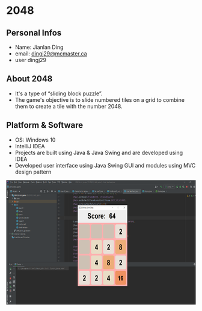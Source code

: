 # 2048

## Personal Infos
- Name: Jianlan Ding
- email: dingj29@mcmaster.ca
- user dingj29
## About 2048
- It's a type of “sliding block puzzle”.
- The game's objective is to slide numbered tiles on a grid to combine them to create a tile with the number 2048.


## Platform & Software
- OS: Windows 10
- IntelliJ IDEA
- Projects are built using Java & Java Swing and are developed using IDEA
- Developed user interface using Java Swing GUI and modules using  MVC design pattern
<img src="../images/2048.png" width="600" height="330">


